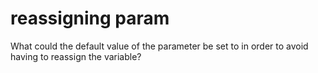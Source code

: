 # reassigning param

What could the default value of the parameter be set to in order to avoid having to reassign the variable?
